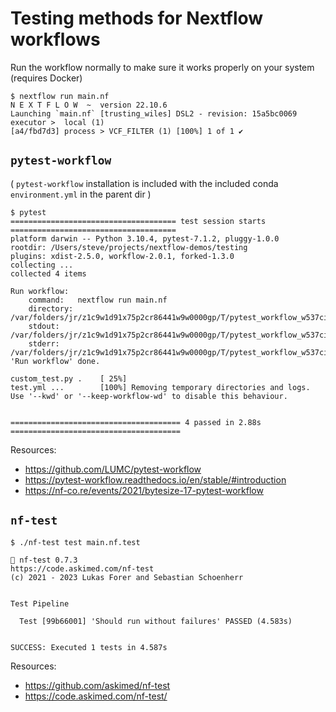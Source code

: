 # Testing methods for Nextflow workflows

Run the workflow normally to make sure it works properly on your system (requires Docker)

```
$ nextflow run main.nf
N E X T F L O W  ~  version 22.10.6
Launching `main.nf` [trusting_wiles] DSL2 - revision: 15a5bc0069
executor >  local (1)
[a4/fbd7d3] process > VCF_FILTER (1) [100%] 1 of 1 ✔
```

## `pytest-workflow`

( `pytest-workflow` installation is included with the included conda `environment.yml` in the parent dir )

```
$ pytest
===================================== test session starts =====================================
platform darwin -- Python 3.10.4, pytest-7.1.2, pluggy-1.0.0
rootdir: /Users/steve/projects/nextflow-demos/testing
plugins: xdist-2.5.0, workflow-2.0.1, forked-1.3.0
collecting ...
collected 4 items

Run workflow:
	command:   nextflow run main.nf
	directory: /var/folders/jr/z1c9w1d91x75p2cr86441w9w0000gp/T/pytest_workflow_w537cid6/Run_workflow
	stdout:    /var/folders/jr/z1c9w1d91x75p2cr86441w9w0000gp/T/pytest_workflow_w537cid6/Run_workflow/log.out
	stderr:    /var/folders/jr/z1c9w1d91x75p2cr86441w9w0000gp/T/pytest_workflow_w537cid6/Run_workflow/log.err
'Run workflow' done.

custom_test.py .    [ 25%]
test.yml ...        [100%] Removing temporary directories and logs. Use '--kwd' or '--keep-workflow-wd' to disable this behaviour.


====================================== 4 passed in 2.88s ======================================
```

Resources:
- https://github.com/LUMC/pytest-workflow
- https://pytest-workflow.readthedocs.io/en/stable/#introduction
- https://nf-co.re/events/2021/bytesize-17-pytest-workflow

## `nf-test`

```
$ ./nf-test test main.nf.test

🚀 nf-test 0.7.3
https://code.askimed.com/nf-test
(c) 2021 - 2023 Lukas Forer and Sebastian Schoenherr


Test Pipeline

  Test [99b66001] 'Should run without failures' PASSED (4.583s)


SUCCESS: Executed 1 tests in 4.587s
```

Resources:
- https://github.com/askimed/nf-test
- https://code.askimed.com/nf-test/